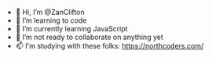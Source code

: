 - 👋 Hi, I’m @ZanClifton
- 👀 I’m learning to code
- 🌱 I’m currently learning JavaScript
- 💞️ I’m not ready to collaborate on anything yet
- 📫 I'm studying with these folks: https://northcoders.com/
